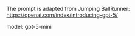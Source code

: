 The prompt is adapted from Jumping BallRunner: https://openai.com/index/introducing-gpt-5/

model: gpt-5-mini

